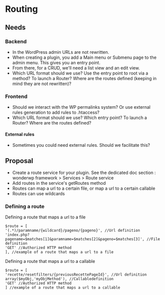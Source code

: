 # Routing 

## Needs

### Backend
- In the WordPress admin URLs are not rewritten.
- When creating a plugin, you add a Main menu or Submenu page to the admin menu. This gives you an entry point.
- From there, for a CRUD, we'll need a list view and an edit view.
- Which URL format should we use? Use the entry point to root via a method? To launch a Router? Where are the routes defined (keeping in mind they are not rewritten)?

### Frontend
- Should we interact with the WP permalinks system? Or use external rules generation to add rules to .htaccess?
- Which URL format should we use? Which entry point? To launch a Router? Where are the routes defined?

#### External rules
- Sometimes you could need external rules. Should we facilitate this?

## Proposal

- Create a route service for your plugin. See the dedicated doc section : wonderwp framework > Services > Route service
- Add routes in the service's getRoutes method
- Routes can map a url to a certain file, or map a url to a certain callable
- Routes can use wildcards

### Defining a route
Defining a route that maps a url to a file

```
$route = [
'(.*)/paramname/{wildcard}/pageno/{pageno}', //Url definition
'index.php?pagename=$matches[1]&paramname=$matches[2]&pageno=$matches[3]', //File definition
'GET' //Authorized HTTP method
], //example of a route that maps a url to a file
```

Defining a route that maps a url to a callable

```
$route = [
'recette/resetfilters/{previousRecettePageId}', //Url definition
array($myObj,'myObjMethod'), //Callabledefinition
'GET' //Authorized HTTP method
] //example of a route that maps a url to a callable
```
